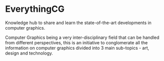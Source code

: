 # EverythingCG
Knowledge hub to share and learn the state-of-the-art developments in computer graphics.

Computer Graphics being a very inter-disciplinary field that can be handled from different perspectives, this is an initiative to conglomerate all the information on computer graphics divided into 3 main sub-topics - art, design and technology.
